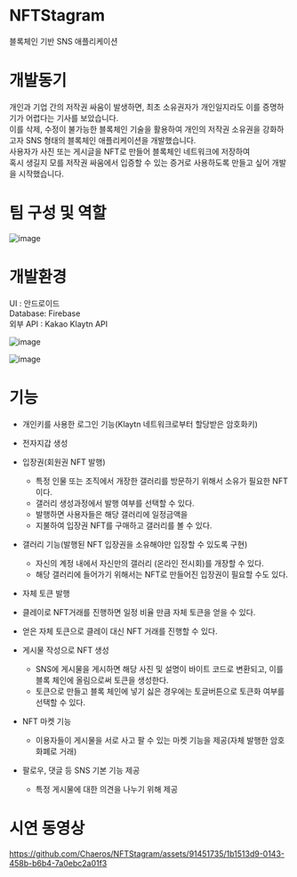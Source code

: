 # NFTStagram
블록체인 기반 SNS 애플리케이션

# 개발동기
개인과 기업 간의 저작권 싸움이 발생하면, 최초 소유권자가 개인일지라도 이를 증명하기가 어렵다는 기사를 보았습니다.<br>
이를 삭제, 수정이 불가능한 블록체인 기술을 활용하여 개인의 저작권 소유권을 강화하고자 SNS 형태의 블록체인 애플리케이션을 개발했습니다.<br>
사용자가 사진 또는 게시글을 NFT로 만들어 블록체인 네트워크에 저장하여<br>
혹시 생길지 모를 저작권 싸움에서 입증할 수 있는 증거로 사용하도록 만들고 싶어 개발을 시작했습니다.<br>

# 팀 구성 및 역할
![image](https://github.com/Chaeros/NFTStagram/assets/91451735/80010b76-e100-4de6-a4b8-6350d84d0357)


# 개발환경
UI : 안드로이드<br>
Database: Firebase<br>
외부 API : Kakao Klaytn API<br>

![image](https://github.com/Chaeros/NFTStagram/assets/91451735/d40b1209-af7f-4f35-bb54-a8e0184df265)

![image](https://github.com/Chaeros/NFTStagram/assets/91451735/f2023b1e-3421-4286-99aa-db1755555735)

# 기능
- 개인키를 사용한 로그인 기능(Klaytn 네트워크로부터 할당받은 암호화키)
- 전자지갑 생성
- 입장권(회원권 NFT 발행)
  - 특정 인물 또는 조직에서 개장한 갤러리를 방문하기 위해서 소유가 필요한 NFT이다.
  - 갤러리 생성과정에서 발행 여부를 선택할 수 있다. 
  - 발행하면 사용자들은 해당 갤러리에 일정금액을 
  - 지불하여 입장권 NFT를 구매하고 갤러리를 볼 수 있다.

- 갤러리 기능(발행된 NFT 입장권을 소유해야만 입장할 수 있도록 구현)
  - 자신의 계정 내에서 자신만의 갤러리 (온라인 전시회)를 개장할 수 있다.
  - 해당 갤러리에 들어가기 위해서는 NFT로 만들어진 입장권이 필요할 수도 있다.
-  자체 토큰 발행
  - 클레이로 NFT거래를 진행하면 일정 비율 만큼 자체 토큰을 얻을 수 있다.
  - 얻은 자체 토큰으로 클레이 대신 NFT 거래를 진행할 수 있다.

- 게시물 작성으로 NFT 생성
  - SNS에 게시물을 게시하면 해당 사진 및 설명이 바이트 코드로 변환되고,
  이를 블록 체인에 올림으로써 토큰을 생성한다.
  - 토큰으로 만들고 블록 체인에 넣기 싫은 경우에는 토글버튼으로 토큰화 여부를 선택할 수 있다.

- NFT 마켓 기능
  - 이용자들이 게시물을 서로 사고 팔 수 있는 마켓 기능을 제공(자체 발행한 암호화폐로 거래)

- 팔로우, 댓글 등 SNS 기본 기능 제공
  - 특정 게시물에 대한 의견을 나누기 위해 제공
  

# 시연 동영상

https://github.com/Chaeros/NFTStagram/assets/91451735/1b1513d9-0143-458b-b6b4-7a0ebc2a01f3

